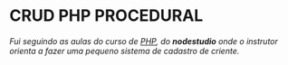 # CRUD PHP PROCEDURAL

###### Fui seguindo as aulas do curso de [PHP](https://www.nodestudio.com.br), do __nodestudio__ onde o instrutor orienta a fazer uma pequeno sistema de cadastro de criente.

